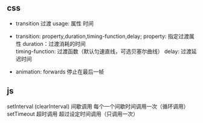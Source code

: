 ## css 
- transition 过渡 usage: 属性  时间

- transition: property,duration,timing-function,delay;
  property: 指定过渡属性
  duration：过渡消耗的时间  
  timing-function: 过渡函数（默认匀速直线，可选贝塞尔曲线）
  delay: 过渡延迟时间

    
- animation: forwards 停止在最后一帧


## js
setInterval (clearInterval) 间歇调用  每个一个间歇时间调用一次（循环调用） 
setTimeout  超时调用  超过设定时间调用（只调用一次）